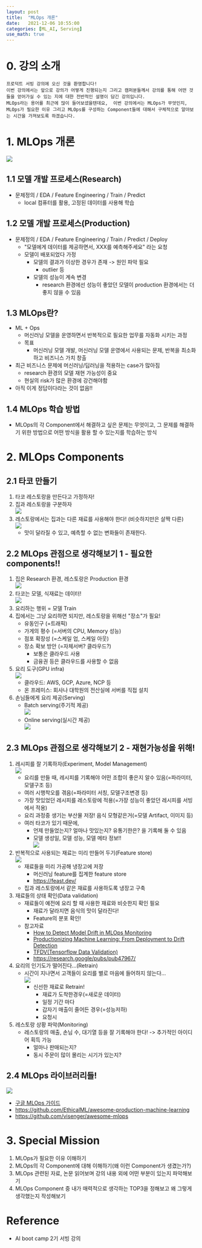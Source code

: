 ```yaml
---
layout: post
title:  "MLOps 개론"
date:   2021-12-06 10:55:00
categories: [ML_AI, Serving]
use_math: true
---
```


# 0. 강의 소개

```
프로덕트 서빙 강의에 오신 것을 환영합니다! 
이번 강의에서는 앞으로 강의가 어떻게 진행되는지 그리고 캠퍼분들께서 강의를 통해 어떤 것들을 얻어가실 수 있는 지에 대한 전반적인 설명이 담긴 강의입니다.
MLOps라는 용어를 최근에 많이 들어보셨을텐데요,  이번 강의에서는 MLOps가 무엇인지, MLOps가 필요한 이유 그리고 MLOps를 구성하는 Component들에 대해서 구체적으로 알아보는 시간을 가져보도록 하겠습니다.
```

# 1. MLOps 개론
![](/assets/image/mlops/1_1.PNG) 

## 1.1 모델 개발 프로세스(Research)
* 문제정의 / EDA / Feature Engineering / Train / Predict
    * local 컴퓨터를 활용, 고정된 데이터를 사용해 학습
    
## 1.2 모델 개발 프로세스(Production)
* 문제정의 / EDA / Feature Engineering / Train / Predict / Deploy
    * "모델에게 데이터를 제공하면서, XXX를 예측해주세요" 라는 요청
    * 모델이 배포되었다 가정
        * 모델의 결과가 이상한 경우가 존재 -> 원인 파악 필요
            * outlier 등
        * 모델의 성능이 계속 변경
            * research 환경에선 성능이 좋았던 모델이 production 환경에서는 더 좋지 않을 수 있음

## 1.3 MLOps란?
* ML + Ops
    * 머신러닝 모델을 운영하면서 반복적으로 필요한 업무를 자동화 시키는 과정
    * 목표
        * 머신러닝 모델 개발, 머신러닝 모델 운영에서 사용되는 문제, 반복을 최소화하고 비즈니스 가치 창출
* 최근 비즈니스 문제에 머신러닝/딥러닝을 적용하는 case가 많아짐
    * research 환경의 모델 재현 가능성이 중요
    * 현실의 risk가 많은 환경에 강건해야함
* 아직 이게 정답이다라는 것이 없음!!

## 1.4 MLOps 학습 방법
* MLOps의 각 Component에서 해결하고 싶은 문제는 무엇이고, 그 문제를 해결하기 위한 방법으로 어떤 방식을 활용 할 수 있는지를 학습하는 방식

# 2. MLOps Components
## 2.1 타코 만들기
1. 타코 레스토랑을 만든다고 가정하자!
2. 집과 레스토랑을 구분하자  
    ![](/assets/image/mlops/1_2.PNG)
3. 레스토랑에서는 집과는 다른 재료를 사용해야 한다! (비슷하지만은 살짝 다른)  
    ![](/assets/image/mlops/1_3.PNG)  
    * 맛이 달라질 수 있고, 예측할 수 없는 변화들이 존재한다.

## 2.2 MLOps 관점으로 생각해보기 1 - 필요한 components!!
1. 집은 Research 환경, 레스토랑은 Production 환경  
    ![](/assets/image/mlops/1_4.PNG)  
2. 타코는 모델, 식재료는 데이터!  
    ![](/assets/image/mlops/1_5.PNG)  
3. 요리하는 행위 = 모델 Train
4. 집에서는 그냥 요리하면 되지만, 레스토랑을 위해선 "장소"가 필요!
    * 유동인구 (=트래픽)
    * 가게의 평수 (=서버의 CPU, Memory 성능)
    * 점포 확장성 (=스케일 업, 스케일 아웃)
    * 장소 확보 방안 (=자체서버? 클라우드?)
        * 보통은 클라우드 사용
        * 금융권 등은 클라우드를 사용할 수 없음
5. 요리 도구(GPU infra)  
    ![](/assets/image/mlops/1_6.PNG)  
    * 클라우드: AWS, GCP, Azure, NCP 등
    * 온 프레미스: 회사나 대학원의 전산실에 서버를 직접 설치
6. 손님들에게 요리 제공(Serving)
    * Batch serving(주기적 제공)  
        ![](/assets/image/mlops/1_7.PNG)  
    * Online serving(실시간 제공)  
        ![](/assets/image/mlops/1_8.PNG)  

## 2.3 MLOps 관점으로 생각해보기 2 - 재현가능성을 위해!
1. 레시피를 잘 기록하자(Experiment, Model Management)  
    ![](/assets/image/mlops/1_10.PNG)  
    * 요리를 만들 때, 레시피를 기록해야 어떤 조합이 좋은지 알수 있음(=파라미터, 모델구조 등)
    * 여러 시행착오를 겪음(=파라미터 서칭, 모델구조변경 등)
    * 가장 맛있었던 레시피를 레스토랑에 적용(=가장 성능이 좋았던 레시피를 서빙에서 적용)
    * 요리 과정중 생기는 부산물 저장! 음식 모형같은거(=모델 Artifact, 이미지 등)
    * 여러 타코가 있기 때문에,
        * 언제 만들었는지? 얼마나 맛있는지? 유통기한은? 을 기록해 둘 수 있음
        * 모델 생성일, 모델 성능, 모델 메타 정보!!  
        ![](/assets/image/mlops/1_11.PNG)  
2. 반복적으로 사용되는 재료는 미리 만들어 두기(Feature store)  
    ![](/assets/image/mlops/1_12.PNG)  
    * 재료들을 미리 가공해 냉장고에 저장
        * 머신러닝 feature를 집계한 feature store
        * https://feast.dev/
    * 집과 레스토랑에서 같은 재료를 사용하도록 냉장고 구축
3. 재료들의 상태 확인(Data validation)
    * 재료들이 예전에 요리 할 때 사용한 재료와 비슷한지 확인 필요
        * 재료가 달라지면 음식의 맛이 달라진다!
        * Feature의 분포 확인!
    * 참고자료
        * [How to Detect Model Drift in MLOps Monitoring](https://towardsdatascience.com/how-to-detect-model-drift-in-mlops-monitoring-7a039c22eaf9)
        * [Productionizing Machine Learning: From Deployment to Drift Detection](https://databricks.com/blog/2019/09/18/productionizing-machine-learning-from-deployment-to-drift-detection.html)
        * [TFDV(Tensorflow Data Validation)](https://github.com/tensorflow/data-validation)
        * https://research.google/pubs/pub47967/
4. 요리의 인기도가 떨어진다...(Retrain)
    * 시간이 지나면서 고객들이 요리를 별로 마음에 들어하지 않는다...  
        ![](/assets/image/mlops/1_13.PNG)  
        * 신선한 재료로 Retrain!
            * 재료가 도착한경우(=새로운 데이터)
            * 일정 기간 마다
            * 갑자기 매출이 줄어든 경우(=성능저하)
            * 요청시
5. 레스토랑 상황 파악(Monitoring)
    * 레스토랑의 매출, 손님 수, 대기열 등을 잘 기록해야 한다! -> 추가적인 아이디어 획득 가능
        * 얼마나 판매되는지?
        * 동시 주문이 많이 몰리는 시기가 있는지?

## 2.4 MLOps 라이브러리들! 
![](/assets/image/mlops/1_9.PNG)  
* [구글 MLOps 가이드](https://cloud.google.com/resources/mlops-whitepaper)
* https://github.com/EthicalML/awesome-production-machine-learning
* https://github.com/visenger/awesome-mlops

# 3. Special Mission
1. MLOps가 필요한 이유 이해하기
1. MLOps의 각 Component에 대해 이해하기(왜 이런 Component가 생겼는가?)
1. MLOps 관련된 자료, 논문 읽어보며 강의 내용 외에 어떤 부분이 있는지 파악해보기
1. MLOps Component 중 내가 매력적으로 생각하는 TOP3을 정해보고 왜 그렇게 생각했는지 작성해보기

# Reference
* AI boot camp 2기 서빙 강의